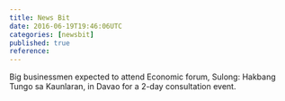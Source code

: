 ```yaml
---
title: News Bit
date: 2016-06-19T19:46:06UTC
categories: [newsbit]
published: true
reference: 
---
```


Big businessmen expected to attend Economic forum, Sulong: Hakbang Tungo sa Kaunlaran, in Davao for a 2-day consultation event.
